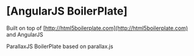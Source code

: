 # [AngularJS BoilerPlate]

Built on top of [http://html5boilerplate.com](http://html5boilerplate.com)
and AngularJS

ParallaxJS BoilerPlate based on parallax.js
